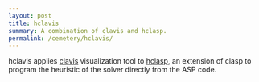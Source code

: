 ```yaml
---
layout: post
title: hclavis
summary: A combination of clavis and hclasp.
permalink: /cemetery/hclavis/
---
```

hclavis applies
[clavis](/labs/clavis)
visualization tool to
[hclasp](/cemetery/hclasp),
an extension of clasp to program the heuristic of the solver directly from the ASP code.
